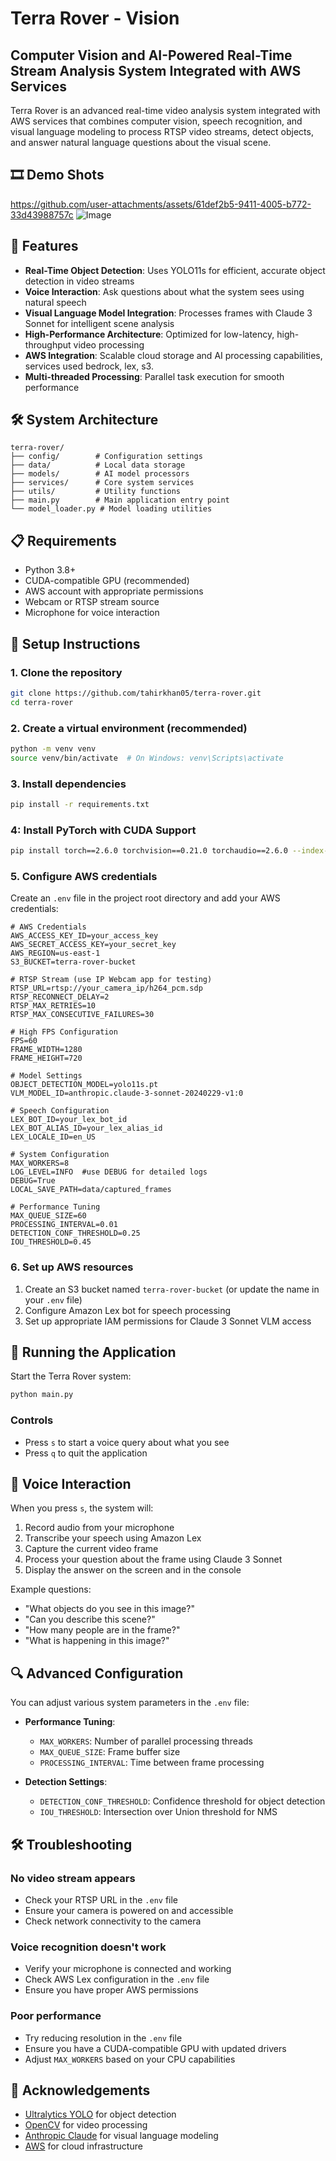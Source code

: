 # Terra Rover - Vision 

## Computer Vision and AI-Powered Real-Time Stream Analysis System Integrated with AWS Services

Terra Rover is an advanced real-time video analysis system integrated with AWS services that combines computer vision, speech recognition, and visual language modeling to process RTSP video streams, detect objects, and answer natural language questions about the visual scene.

## 🎞️ Demo Shots

https://github.com/user-attachments/assets/61def2b5-9411-4005-b772-33d43988757c
![Image](https://github.com/user-attachments/assets/bea65409-b587-4f6d-aa1c-4d6a06f02ec1)

## 🌟 Features

- **Real-Time Object Detection**: Uses YOLO11s for efficient, accurate object detection in video streams
- **Voice Interaction**: Ask questions about what the system sees using natural speech
- **Visual Language Model Integration**: Processes frames with Claude 3 Sonnet for intelligent scene analysis
- **High-Performance Architecture**: Optimized for low-latency, high-throughput video processing
- **AWS Integration**: Scalable cloud storage and AI processing capabilities, services used bedrock, lex, s3.
- **Multi-threaded Processing**: Parallel task execution for smooth performance

## 🛠️ System Architecture

```
terra-rover/
├── config/        # Configuration settings
├── data/          # Local data storage
├── models/        # AI model processors
├── services/      # Core system services
├── utils/         # Utility functions
├── main.py        # Main application entry point
└── model_loader.py # Model loading utilities
```

## 📋 Requirements

- Python 3.8+
- CUDA-compatible GPU (recommended)
- AWS account with appropriate permissions
- Webcam or RTSP stream source
- Microphone for voice interaction

## 🔧 Setup Instructions

### 1. Clone the repository

```bash
git clone https://github.com/tahirkhan05/terra-rover.git
cd terra-rover
```

### 2. Create a virtual environment (recommended)

```bash
python -m venv venv
source venv/bin/activate  # On Windows: venv\Scripts\activate
```

### 3. Install dependencies

```bash
pip install -r requirements.txt
```

### 4: Install PyTorch with CUDA Support

```bash
pip install torch==2.6.0 torchvision==0.21.0 torchaudio==2.6.0 --index-url https://download.pytorch.org/whl/cu124
```

### 5. Configure AWS credentials

Create an `.env` file in the project root directory and add your AWS credentials:

```
# AWS Credentials
AWS_ACCESS_KEY_ID=your_access_key
AWS_SECRET_ACCESS_KEY=your_secret_key
AWS_REGION=us-east-1
S3_BUCKET=terra-rover-bucket 

# RTSP Stream (use IP Webcam app for testing)
RTSP_URL=rtsp://your_camera_ip/h264_pcm.sdp
RTSP_RECONNECT_DELAY=2
RTSP_MAX_RETRIES=10
RTSP_MAX_CONSECUTIVE_FAILURES=30

# High FPS Configuration
FPS=60
FRAME_WIDTH=1280
FRAME_HEIGHT=720

# Model Settings
OBJECT_DETECTION_MODEL=yolo11s.pt
VLM_MODEL_ID=anthropic.claude-3-sonnet-20240229-v1:0

# Speech Configuration
LEX_BOT_ID=your_lex_bot_id
LEX_BOT_ALIAS_ID=your_lex_alias_id
LEX_LOCALE_ID=en_US

# System Configuration
MAX_WORKERS=8
LOG_LEVEL=INFO  #use DEBUG for detailed logs
DEBUG=True
LOCAL_SAVE_PATH=data/captured_frames

# Performance Tuning
MAX_QUEUE_SIZE=60
PROCESSING_INTERVAL=0.01
DETECTION_CONF_THRESHOLD=0.25
IOU_THRESHOLD=0.45
```

### 6. Set up AWS resources

1. Create an S3 bucket named `terra-rover-bucket` (or update the name in your `.env` file)
2. Configure Amazon Lex bot for speech processing
3. Set up appropriate IAM permissions for Claude 3 Sonnet VLM access

## 🚀 Running the Application

Start the Terra Rover system:

```bash
python main.py
```

### Controls

- Press `s` to start a voice query about what you see
- Press `q` to quit the application

## 💬 Voice Interaction

When you press `s`, the system will:

1. Record audio from your microphone
2. Transcribe your speech using Amazon Lex
3. Capture the current video frame
4. Process your question about the frame using Claude 3 Sonnet
5. Display the answer on the screen and in the console

Example questions:
- "What objects do you see in this image?"
- "Can you describe this scene?"
- "How many people are in the frame?"
- "What is happening in this image?"

## 🔍 Advanced Configuration

You can adjust various system parameters in the `.env` file:

- **Performance Tuning**:
  - `MAX_WORKERS`: Number of parallel processing threads
  - `MAX_QUEUE_SIZE`: Frame buffer size
  - `PROCESSING_INTERVAL`: Time between frame processing

- **Detection Settings**:
  - `DETECTION_CONF_THRESHOLD`: Confidence threshold for object detection
  - `IOU_THRESHOLD`: Intersection over Union threshold for NMS

## 🛠️ Troubleshooting

### No video stream appears
- Check your RTSP URL in the `.env` file
- Ensure your camera is powered on and accessible
- Check network connectivity to the camera

### Voice recognition doesn't work
- Verify your microphone is connected and working
- Check AWS Lex configuration in the `.env` file
- Ensure you have proper AWS permissions

### Poor performance
- Try reducing resolution in the `.env` file
- Ensure you have a CUDA-compatible GPU with updated drivers
- Adjust `MAX_WORKERS` based on your CPU capabilities

## 🙏 Acknowledgements

- [Ultralytics YOLO](https://github.com/ultralytics/ultralytics) for object detection
- [OpenCV](https://opencv.org/) for video processing
- [Anthropic Claude](https://www.anthropic.com/) for visual language modeling
- [AWS](https://aws.amazon.com/) for cloud infrastructure
